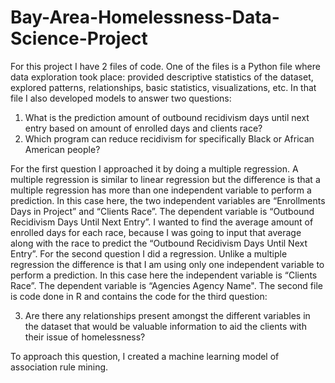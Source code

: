 # Bay-Area-Homelessness-Data-Science-Project
For this project I have 2 files of code. One of the files is a Python file where data exploration took place:
provided descriptive statistics of the dataset, explored patterns, relationships, basic statistics, visualizations, etc. In that file
I also developed models to answer two questions: 
1. What is the prediction amount of outbound recidivism days until next entry based on amount of enrolled days and clients race?
2. Which program can reduce recidivism for specifically Black or African American people?  

For the first question I approached it by doing a multiple regression. A multiple regression 
is similar to linear regression but the difference is that a multiple regression has more than one independent variable to perform a prediction. In this case here, the two independent variables are “Enrollments Days in Project” and “Clients Race”. The dependent variable is “Outbound Recidivism Days Until Next Entry”. I wanted to find the average amount of enrolled days for each race, because I was going to input that average along with the race to predict the “Outbound Recidivism Days Until Next Entry”. For the second question I did  a regression. Unlike a multiple regression the difference is that I am using only one independent variable to perform a prediction. In this case here the independent variable is “Clients Race”. The dependent variable is “Agencies Agency Name". The second file is code done in R and contains the code for the third question:

3. Are there any relationships present amongst the different variables in the dataset that would be valuable information to aid the clients with their issue of homelessness?

To approach this question, I created a machine learning model of association rule mining. 

